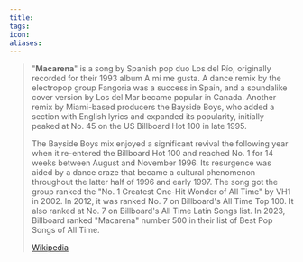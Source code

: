 ```yaml
---
title: 
tags: 
icon: 
aliases: 
---
```

> "**Macarena**" is a song by  Spanish pop duo Los del Río, originally recorded for their 1993 album A mí me gusta. A dance remix by the electropop group Fangoria was a success in Spain, and a soundalike cover version by Los del Mar became popular in Canada. Another remix by Miami-based producers the Bayside Boys, who added a section with English lyrics and expanded its popularity, initially peaked at No. 45 on the US Billboard Hot 100 in late 1995.
>
> The Bayside Boys mix enjoyed a significant revival the following year when it re-entered the Billboard Hot 100 and reached No. 1 for 14 weeks between August and November 1996. Its resurgence was aided by a dance craze that became a cultural phenomenon throughout the latter half of 1996 and early 1997. The song got the group ranked the "No. 1 Greatest One-Hit Wonder of All Time" by VH1 in 2002. In 2012, it was ranked No. 7 on Billboard's All Time Top 100. It also ranked at No. 7 on Billboard's All Time Latin Songs list. In 2023, Billboard ranked "Macarena" number 500 in their list of Best Pop Songs of All Time.
>
> [Wikipedia](https://en.wikipedia.org/wiki/Macarena)